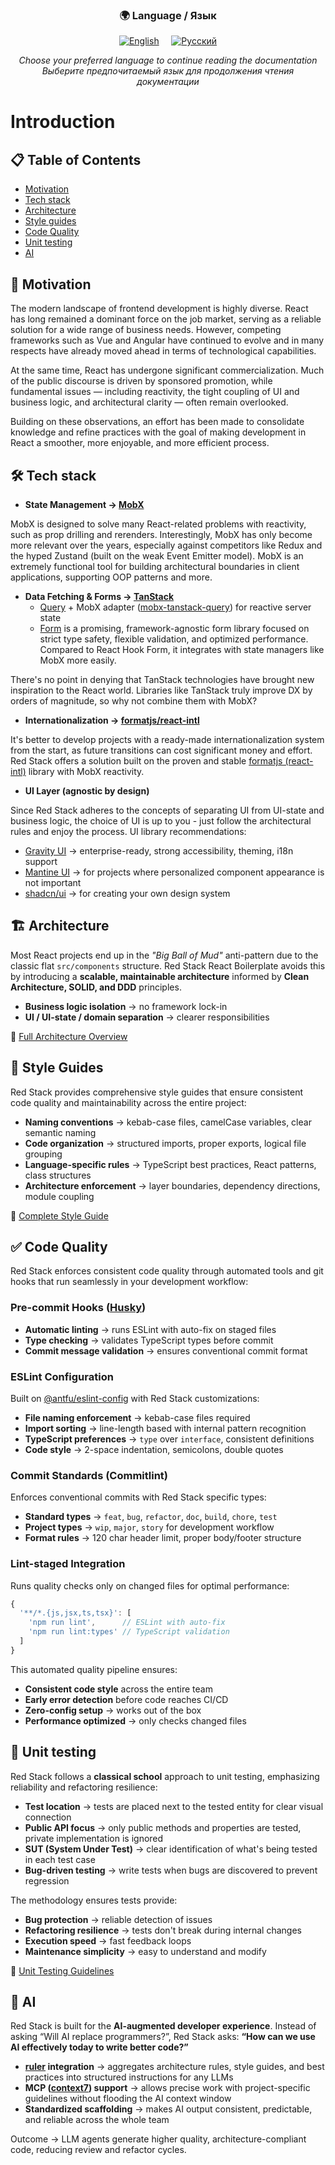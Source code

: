 <div align="center">
  <h3>🌍 Language / Язык</h3>
  <p>
    <a href="./README.md"><img src="https://img.shields.io/badge/🇺🇸_English-blue?style=for-the-badge" alt="English"/></a>
    &nbsp;&nbsp;&nbsp;
    <a href="./README.ru.md"><img src="https://img.shields.io/badge/🇷🇺_Русский-red?style=for-the-badge" alt="Русский"/></a>
  </p>
  <p>
    <em>Choose your preferred language to continue reading the documentation</em><br>
    <em>Выберите предпочитаемый язык для продолжения чтения документации</em>
  </p>
</div>

# Introduction

## 📋 Table of Contents

- [Motivation](#-motivation)
- [Tech stack](#-tech-stack)
- [Architecture](#-architecture)
- [Style guides](#-style-guides)
- [Code Quality](#-code-quality)
- [Unit testing](#-unit-testing)
- [AI](#-ai)

## 🎯 Motivation

The modern landscape of frontend development is highly diverse. React has long remained a dominant force on the job market, serving as a reliable solution for a wide range of business needs. However, competing frameworks such as Vue and Angular have continued to evolve and in many respects have already moved ahead in terms of technological capabilities.

At the same time, React has undergone significant commercialization. Much of the public discourse is driven by sponsored promotion, while fundamental issues — including reactivity, the tight coupling of UI and business logic, and architectural clarity — often remain overlooked.

Building on these observations, an effort has been made to consolidate knowledge and refine practices with the goal of making development in React a smoother, more enjoyable, and more efficient process.

## 🛠 Tech stack

- **State Management → [MobX](https://mobx.js.org/)**

MobX is designed to solve many React-related problems with reactivity, such as prop drilling and rerenders. Interestingly, MobX has only become more relevant over the years, especially against competitors like Redux and the hyped Zustand (built on the weak Event Emitter model). MobX is an extremely functional tool for building architectural boundaries in client applications, supporting OOP patterns and more.

- **Data Fetching & Forms → [TanStack](https://tanstack.com/)**
  - [Query](https://tanstack.com/query/latest) + MobX adapter ([mobx-tanstack-query](https://github.com/js2me/mobx-tanstack-query)) for reactive server state
  - [Form](https://tanstack.com/form/latest) is a promising, framework-agnostic form library focused on strict type safety, flexible validation, and optimized performance. Compared to React Hook Form, it integrates with state managers like MobX more easily.

There's no point in denying that TanStack technologies have brought new inspiration to the React world. Libraries like TanStack truly improve DX by orders of magnitude, so why not combine them with MobX?

- **Internationalization → [formatjs/react-intl](https://formatjs.io/)**

It's better to develop projects with a ready-made internationalization system from the start, as future transitions can cost significant money and effort. Red Stack offers a solution built on the proven and stable [formatjs (react-intl)](https://formatjs.io/) library with MobX reactivity.

- **UI Layer (agnostic by design)**

Since Red Stack adheres to the concepts of separating UI from UI-state and business logic, the choice of UI is up to you - just follow the architectural rules and enjoy the process. UI library recommendations:

- [Gravity UI](https://gravity-ui.com/) → enterprise-ready, strong accessibility, theming, i18n support
- [Mantine UI](https://mantine.dev/) → for projects where personalized component appearance is not important
- [shadcn/ui](https://ui.shadcn.com/) → for creating your own design system

## 🏗 Architecture

Most React projects end up in the *"Big Ball of Mud"* anti-pattern due to the classic flat `src/components` structure. Red Stack React Boilerplate avoids this by introducing a **scalable, maintainable architecture** informed by **Clean Architecture, SOLID, and DDD** principles.

- **Business logic isolation** → no framework lock-in
- **UI / UI-state / domain separation** → clearer responsibilities

📖 [Full Architecture Overview](./architecture/)

## 📏 Style Guides

Red Stack provides comprehensive style guides that ensure consistent code quality and maintainability across the entire project:

- **Naming conventions** → kebab-case files, camelCase variables, clear semantic naming
- **Code organization** → structured imports, proper exports, logical file grouping
- **Language-specific rules** → TypeScript best practices, React patterns, class structures
- **Architecture enforcement** → layer boundaries, dependency directions, module coupling

📖 [Complete Style Guide](./style-guides/)

## ✅ Code Quality

Red Stack enforces consistent code quality through automated tools and git hooks that run seamlessly in your development workflow:

### Pre-commit Hooks ([Husky](https://typicode.github.io/husky/))

- **Automatic linting** → runs ESLint with auto-fix on staged files
- **Type checking** → validates TypeScript types before commit
- **Commit message validation** → ensures conventional commit format

### ESLint Configuration

Built on [@antfu/eslint-config](https://github.com/antfu/eslint-config) with Red Stack customizations:

- **File naming enforcement** → kebab-case files required
- **Import sorting** → line-length based with internal pattern recognition
- **TypeScript preferences** → `type` over `interface`, consistent definitions
- **Code style** → 2-space indentation, semicolons, double quotes

### Commit Standards (Commitlint)

Enforces conventional commits with Red Stack specific types:

- **Standard types** → `feat`, `bug`, `refactor`, `doc`, `build`, `chore`, `test`
- **Project types** → `wip`, `major`, `story` for development workflow
- **Format rules** → 120 char header limit, proper body/footer structure

### Lint-staged Integration

Runs quality checks only on changed files for optimal performance:

```js
{
  '**/*.{js,jsx,ts,tsx}': [
    'npm run lint',      // ESLint with auto-fix
    'npm run lint:types' // TypeScript validation
  ]
}
```

This automated quality pipeline ensures:

- **Consistent code style** across the entire team
- **Early error detection** before code reaches CI/CD
- **Zero-config setup** → works out of the box
- **Performance optimized** → only checks changed files

## 🧪 Unit testing

Red Stack follows a **classical school** approach to unit testing, emphasizing reliability and refactoring resilience:

- **Test location** → tests are placed next to the tested entity for clear visual connection
- **Public API focus** → only public methods and properties are tested, private implementation is ignored
- **SUT (System Under Test)** → clear identification of what's being tested in each test case
- **Bug-driven testing** → write tests when bugs are discovered to prevent regression

The methodology ensures tests provide:

- **Bug protection** → reliable detection of issues
- **Refactoring resilience** → tests don't break during internal changes
- **Execution speed** → fast feedback loops
- **Maintenance simplicity** → easy to understand and modify

📖 [Unit Testing Guidelines](./unit-testing/)

## 🤖 AI
<!-- TODO: добавить комманды ruler apply и тд, а также llm-full.txt в репу -->
Red Stack is built for the **AI-augmented developer experience**.
Instead of asking “Will AI replace programmers?”, Red Stack asks:
**“How can we use AI effectively today to write better code?”**

- **[ruler](https://github.com/intellectronica/ruler) integration** → aggregates architecture rules, style guides, and best practices into structured instructions for any LLMs
- **MCP ([context7](https://context7.com/redstack-dev/docs)) support** → allows precise work with project-specific guidelines without flooding the AI context window
- **Standardized scaffolding** → makes AI output consistent, predictable, and reliable across the whole team

Outcome → LLM agents generate higher quality, architecture-compliant code, reducing review and refactor cycles.
